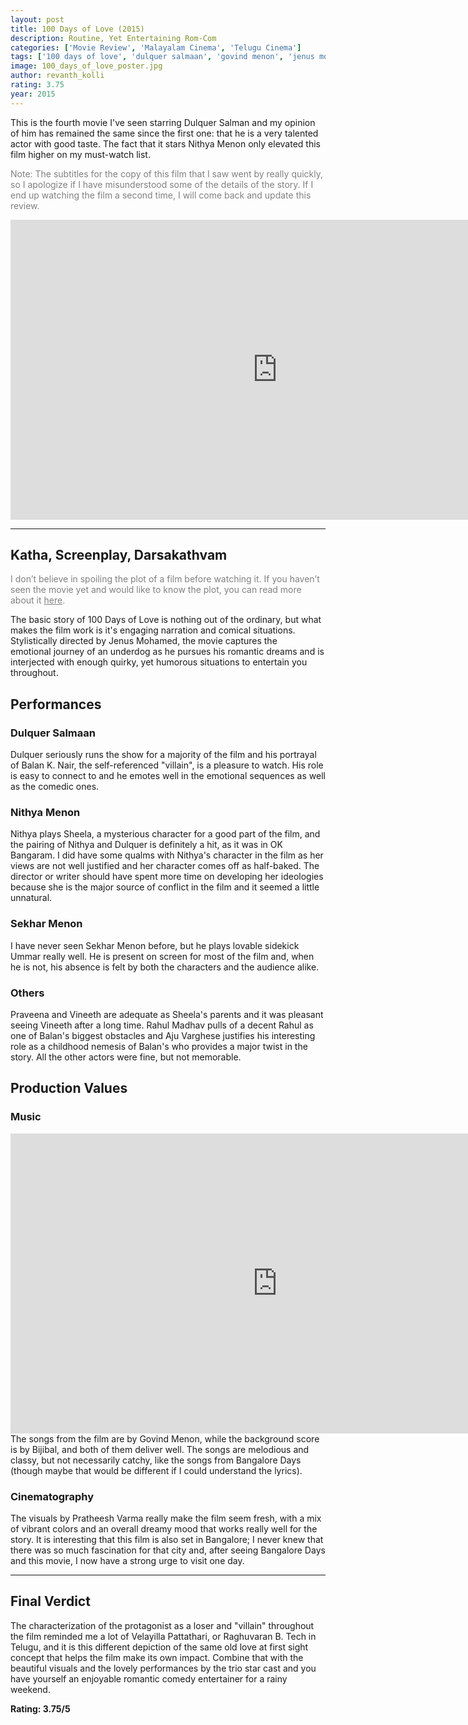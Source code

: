 ```yaml
---
layout: post
title: 100 Days of Love (2015)
description: Routine, Yet Entertaining Rom-Com
categories: ['Movie Review', 'Malayalam Cinema', 'Telugu Cinema']
tags: ['100 days of love', 'dulquer salmaan', 'govind menon', 'jenus mohamed', 'malayalam movie review', 'nithya menon', 'sekhar menon']
image: 100_days_of_love_poster.jpg
author: revanth_kolli
rating: 3.75
year: 2015
---
```


This is the fourth movie I've seen starring Dulquer Salman and my opinion of him has remained the same since the first one: that he is a very talented actor with good taste. The fact that it stars Nithya Menon only elevated this film higher on my must-watch list.

<span style="color:#808080;">Note: The subtitles for the copy of this film that I saw went by really quickly, so I apologize if I have misunderstood some of the details of the story. If I end up watching the film a second time, I will come back and update this review. </span>

<iframe width="853" height="480" src="https://www.youtube.com/embed/YiqlXC3XKO0" frameborder="0" allowfullscreen></iframe>

<hr />

<h2><span class="review_header">Katha, Screenplay, Darsakathvam</span></h2>
<span style="color:#808080;">I don’t believe in spoiling the plot of a film before watching it. If you haven’t seen the movie yet and would like to know the plot, you can read more about it <a style="color:#808080;" href="https://en.wikipedia.org/wiki/100_Days_of_Love#Plot" target="_blank">here</a>.</span>

The basic story of 100 Days of Love is nothing out of the ordinary, but what makes the film work is it's engaging narration and comical situations. Stylistically directed by Jenus Mohamed, the movie captures the emotional journey of an underdog as he pursues his romantic dreams and is interjected with enough quirky, yet humorous situations to entertain you throughout.
<h2><span class="review_header">Performances </span></h2>
<h3>Dulquer Salmaan</h3>
Dulquer seriously runs the show for a majority of the film and his portrayal of Balan K. Nair, the self-referenced "villain", is a pleasure to watch. His role is easy to connect to and he emotes well in the emotional sequences as well as the comedic ones.
<h3>Nithya Menon</h3>
Nithya plays Sheela, a mysterious character for a good part of the film, and the pairing of Nithya and Dulquer is definitely a hit, as it was in OK Bangaram. I did have some qualms with Nithya's character in the film as her views are not well justified and her character comes off as half-baked. The director or writer should have spent more time on developing her ideologies because she is the major source of conflict in the film and it seemed a little unnatural.
<h3>Sekhar Menon</h3>
I have never seen Sekhar Menon before, but he plays lovable sidekick Ummar really well. He is present on screen for most of the film and, when he is not, his absence is felt by both the characters and the audience alike.
<h3>Others</h3>
Praveena and Vineeth are adequate as Sheela's parents and it was pleasant seeing Vineeth after a long time. Rahul Madhav pulls of a decent Rahul as one of Balan's biggest obstacles and Aju Varghese justifies his interesting role as a childhood nemesis of Balan's who provides a major twist in the story. All the other actors were fine, but not memorable.
<h2><span class="review_header">Production Values</span></h2>
<h3>Music</h3>
<iframe width="853" height="480" src="https://www.youtube.com/embed/cI7UIlMgT00" frameborder="0" allowfullscreen></iframe>
The songs from the film are by Govind Menon, while the background score is by Bijibal, and both of them deliver well. The songs are melodious and classy, but not necessarily catchy, like the songs from Bangalore Days (though maybe that would be different if I could understand the lyrics).
<h3>Cinematography</h3>
The visuals by Pratheesh Varma really make the film seem fresh, with a mix of vibrant colors and an overall dreamy mood that works really well for the story. It is interesting that this film is also set in Bangalore; I never knew that there was so much fascination for that city and, after seeing Bangalore Days and this movie, I now have a strong urge to visit one day.

<hr />

<h2><span class="review_header">Final Verdict</span></h2>
The characterization of the protagonist as a loser and "villain" throughout the film reminded me a lot of Velayilla Pattathari, or Raghuvaran B. Tech in Telugu, and it is this different depiction of the same old love at first sight concept that helps the film make its own impact. Combine that with the beautiful visuals and the lovely performances by the trio star cast and you have yourself an enjoyable romantic comedy entertainer for a rainy weekend.

<strong>Rating: <span class="positive_review">3.75</span>/5</strong>
